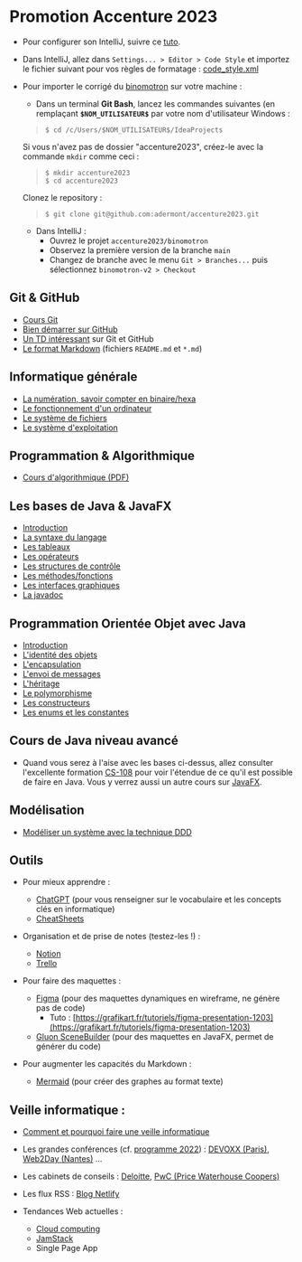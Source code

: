 # Promotion Accenture 2023

- Pour configurer son IntelliJ, suivre ce [tuto](https://github.com/adermont/cours/tree/main/informatique/intellij_hints.pdf).

- Dans IntelliJ, allez dans `Settings... > Editor > Code Style` et importez le
fichier suivant pour vos règles de formatage : [code_style.xml](https://github.com/adermont/accenture2023/tree/main/code_style.xml)

- Pour importer le corrigé du [binomotron](https://github.com/adermont/accenture2023/tree/main/binomotron) sur votre machine :

   - Dans un terminal **Git Bash**, lancez les commandes suivantes (en remplaçant **`$NOM_UTILISATEUR$`** par votre nom d'utilisateur Windows :
   
	>`$ cd /c/Users/$NOM_UTILISATEUR$/IdeaProjects`
	
	Si vous n'avez pas de dossier "accenture2023", créez-le avec la commande 
	`mkdir` comme ceci :
	>`$ mkdir accenture2023`  
	>`$ cd accenture2023`  
	
	Clonez le repository :
	>`$ git clone git@github.com:adermont/accenture2023.git`  
   
   - Dans IntelliJ :
      - Ouvrez le projet `accenture2023/binomotron`
	  - Observez la première version de la branche `main`
	  - Changez de branche avec le menu `Git > Branches...` puis sélectionnez `binomotron-v2 > Checkout`

## Git & GitHub

   - [Cours Git](https://github.com/adermont/cours/blob/main/git/cours_git.md)
   - [Bien démarrer sur GitHub](https://docs.github.com/fr/pages/quickstart)
   - [Un TD intéressant](http://defeo.lu/in202/tutorials/tutorial3/) sur Git et GitHub
   - [Le format Markdown](https://docs.github.com/fr/get-started/writing-on-github/getting-started-with-writing-and-formatting-on-github/basic-writing-and-formatting-syntax) (fichiers `README.md` et `*.md`)

## Informatique générale

   - [La numération, savoir compter en binaire/hexa](https://github.com/adermont/cours/blob/main/informatique/01_num%C3%A9ration.md)
   - [Le fonctionnement d'un ordinateur](https://github.com/adermont/cours/blob/main/informatique/02_ordinateur.md)
   - [Le système de fichiers](https://github.com/adermont/cours/blob/main/informatique/03_syst%C3%A8me_de_fichiers.md)
   - [Le système d'exploitation](https://github.com/adermont/cours/blob/main/informatique/04_syst%C3%A8me_d_exploitation.md)

## Programmation & Algorithmique

- [Cours d'algorithmique (PDF)](https://github.com/adermont/cours/blob/main/informatique/memo_algorithmique.pdf)

## Les bases de Java & JavaFX

   - [Introduction](https://github.com/adermont/cours/blob/main/java/01_introduction.md)
   - [La syntaxe du langage](https://github.com/adermont/cours/blob/main/java/02_syntaxe_et_op%C3%A9rateurs.md)
   - [Les tableaux](https://github.com/adermont/cours/blob/main/java/03_tableaux.md)
   - [Les opérateurs](https://github.com/adermont/cours/blob/main/java/03_op%C3%A9rateurs.md)
   - [Les structures de contrôle](https://github.com/adermont/cours/blob/main/java/04_structures_de_contr%C3%B4le.md)
   - [Les méthodes/fonctions](https://github.com/adermont/cours/blob/main/java/05_m%C3%A9thodes.md)
   - [Les interfaces graphiques](https://github.com/adermont/cours/blob/main/java/06_javafx.md)
   - [La javadoc](https://github.com/adermont/cours/blob/main/java/07_javadoc.md)

## Programmation Orientée Objet avec Java

   - [Introduction](https://github.com/adermont/cours/blob/main/java/08_poo.md)
   - [L'identité des objets](https://github.com/adermont/cours/blob/main/java/08_poo_identite.md)
   - [L'encapsulation](https://github.com/adermont/cours/blob/main/java/08_poo_encapsulation.md)
   - [L'envoi de messages](https://github.com/adermont/cours/blob/main/java/08_poo_envoi_messages.md)
   - [L'héritage](https://github.com/adermont/cours/blob/main/java/08_poo_heritage.md)
   - [Le polymorphisme](https://github.com/adermont/cours/blob/main/java/08_poo_polymorphisme.md)
   - [Les constructeurs](https://github.com/adermont/cours/blob/main/java/09_poo_constructeur.md)
   - [Les enums et les constantes](https://github.com/adermont/cours/blob/main/java/09_poo_constantes_et_enums.md)

## Cours de Java niveau avancé

   - Quand vous serez à l'aise avec les bases ci-dessus, allez consulter 
   l'excellente formation [CS-108](https://cs108.epfl.ch/archive/22/archive.html) 
   pour voir l'étendue de ce qu'il est possible de faire en Java.
   Vous y verrez aussi un autre cours sur [JavaFX](https://cs108.epfl.ch/archive/22/c/JAFX/JAFX-notes.html).

## Modélisation

   - [Modéliser un système avec la technique DDD](https://github.com/adermont/cours/blob/main/java/10_coo.md)

## Outils 

- Pour mieux apprendre :
   - [ChatGPT](https://chat.openai.com) (pour vous renseigner sur le vocabulaire et les concepts clés en informatique)
   - [CheatSheets](https://cheatography.com/)
   
- Organisation et de prise de notes (testez-les !) :

   - [Notion](https://www.notion.so/fr-fr)  
   - [Trello](https://trello.com/fr)  

- Pour faire des maquettes :

   - [Figma](https://www.figma.com/fr/) (pour des maquettes dynamiques en wireframe, ne génère pas de code)
      - Tuto : [https://grafikart.fr/tutoriels/figma-presentation-1203](https://grafikart.fr/tutoriels/figma-presentation-1203)
   - [Gluon SceneBuilder](https://gluonhq.com/products/scene-builder/) (pour des maquettes en JavaFX, permet de générer du code)

- Pour augmenter les capacités du Markdown :

   - [Mermaid](https://mermaid.live/) (pour créer des graphes au format texte)


## Veille informatique :

   - [Comment et pourquoi faire une veille informatique](https://www.tech2tech.fr/pourquoi-et-comment-faire-sa-veille-informatique-technologique/)  
   - Les grandes conférences (cf. [programme 2022](https://blog.link-value.fr/principales-conferences-tech-2022-417cd9fae864)) : [DEVOXX (Paris)](https://www.devoxx.fr/), [Web2Day (Nantes)](https://web2day.co/) ...  
   - Les cabinets de conseils : [Deloitte](https://www2.deloitte.com/fr/fr/services/consulting/customer-and-marketing.html?icid=wn_deloitte-digital), [PwC (Price Waterhouse Coopers)](https://store.pwc.fr/fr/publications)
   - Les flux RSS : [Blog Netlify](https://www.netlify.com/blog/)  

- Tendances Web actuelles : 
   - [Cloud computing](https://www.mygreatlearning.com/blog/top-blogs-to-follow-and-learn-cloud-computing/)  
   - [JamStack](https://www.netlify.com/blog/jamstack-trend-predictions-2023/)  
   - Single Page App